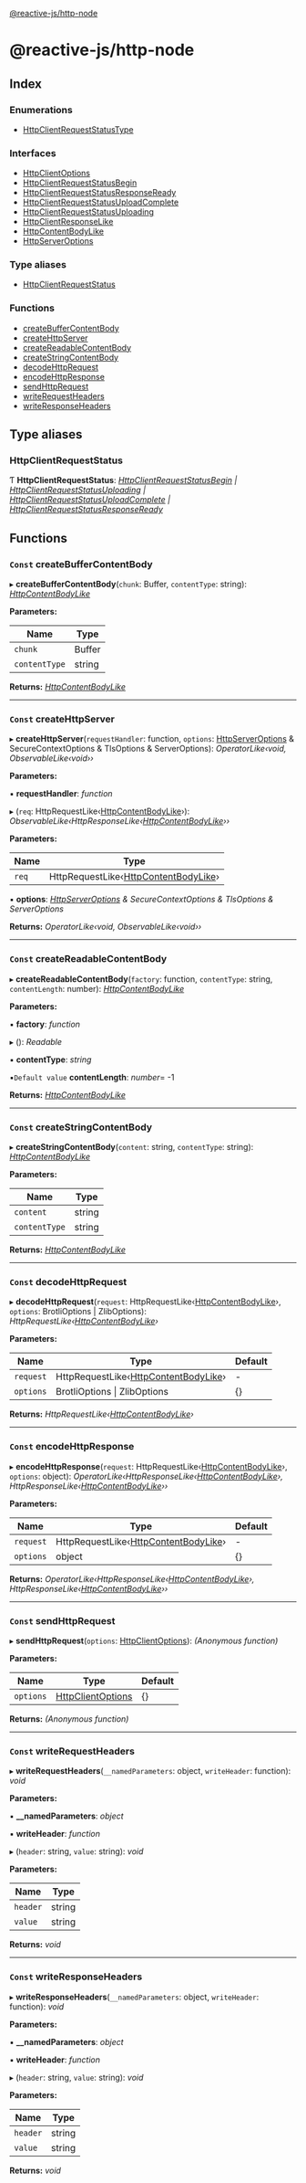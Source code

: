 [@reactive-js/http-node](README.md)

# @reactive-js/http-node

## Index

### Enumerations

* [HttpClientRequestStatusType](enums/httpclientrequeststatustype.md)

### Interfaces

* [HttpClientOptions](interfaces/httpclientoptions.md)
* [HttpClientRequestStatusBegin](interfaces/httpclientrequeststatusbegin.md)
* [HttpClientRequestStatusResponseReady](interfaces/httpclientrequeststatusresponseready.md)
* [HttpClientRequestStatusUploadComplete](interfaces/httpclientrequeststatusuploadcomplete.md)
* [HttpClientRequestStatusUploading](interfaces/httpclientrequeststatusuploading.md)
* [HttpClientResponseLike](interfaces/httpclientresponselike.md)
* [HttpContentBodyLike](interfaces/httpcontentbodylike.md)
* [HttpServerOptions](interfaces/httpserveroptions.md)

### Type aliases

* [HttpClientRequestStatus](README.md#httpclientrequeststatus)

### Functions

* [createBufferContentBody](README.md#const-createbuffercontentbody)
* [createHttpServer](README.md#const-createhttpserver)
* [createReadableContentBody](README.md#const-createreadablecontentbody)
* [createStringContentBody](README.md#const-createstringcontentbody)
* [decodeHttpRequest](README.md#const-decodehttprequest)
* [encodeHttpResponse](README.md#const-encodehttpresponse)
* [sendHttpRequest](README.md#const-sendhttprequest)
* [writeRequestHeaders](README.md#const-writerequestheaders)
* [writeResponseHeaders](README.md#const-writeresponseheaders)

## Type aliases

###  HttpClientRequestStatus

Ƭ **HttpClientRequestStatus**: *[HttpClientRequestStatusBegin](interfaces/httpclientrequeststatusbegin.md) | [HttpClientRequestStatusUploading](interfaces/httpclientrequeststatusuploading.md) | [HttpClientRequestStatusUploadComplete](interfaces/httpclientrequeststatusuploadcomplete.md) | [HttpClientRequestStatusResponseReady](interfaces/httpclientrequeststatusresponseready.md)*

## Functions

### `Const` createBufferContentBody

▸ **createBufferContentBody**(`chunk`: Buffer, `contentType`: string): *[HttpContentBodyLike](interfaces/httpcontentbodylike.md)*

**Parameters:**

Name | Type |
------ | ------ |
`chunk` | Buffer |
`contentType` | string |

**Returns:** *[HttpContentBodyLike](interfaces/httpcontentbodylike.md)*

___

### `Const` createHttpServer

▸ **createHttpServer**(`requestHandler`: function, `options`: [HttpServerOptions](interfaces/httpserveroptions.md) & SecureContextOptions & TlsOptions & ServerOptions): *OperatorLike‹void, ObservableLike‹void››*

**Parameters:**

▪ **requestHandler**: *function*

▸ (`req`: HttpRequestLike‹[HttpContentBodyLike](interfaces/httpcontentbodylike.md)›): *ObservableLike‹HttpResponseLike‹[HttpContentBodyLike](interfaces/httpcontentbodylike.md)››*

**Parameters:**

Name | Type |
------ | ------ |
`req` | HttpRequestLike‹[HttpContentBodyLike](interfaces/httpcontentbodylike.md)› |

▪ **options**: *[HttpServerOptions](interfaces/httpserveroptions.md) & SecureContextOptions & TlsOptions & ServerOptions*

**Returns:** *OperatorLike‹void, ObservableLike‹void››*

___

### `Const` createReadableContentBody

▸ **createReadableContentBody**(`factory`: function, `contentType`: string, `contentLength`: number): *[HttpContentBodyLike](interfaces/httpcontentbodylike.md)*

**Parameters:**

▪ **factory**: *function*

▸ (): *Readable*

▪ **contentType**: *string*

▪`Default value`  **contentLength**: *number*=  -1

**Returns:** *[HttpContentBodyLike](interfaces/httpcontentbodylike.md)*

___

### `Const` createStringContentBody

▸ **createStringContentBody**(`content`: string, `contentType`: string): *[HttpContentBodyLike](interfaces/httpcontentbodylike.md)*

**Parameters:**

Name | Type |
------ | ------ |
`content` | string |
`contentType` | string |

**Returns:** *[HttpContentBodyLike](interfaces/httpcontentbodylike.md)*

___

### `Const` decodeHttpRequest

▸ **decodeHttpRequest**(`request`: HttpRequestLike‹[HttpContentBodyLike](interfaces/httpcontentbodylike.md)›, `options`: BrotliOptions | ZlibOptions): *HttpRequestLike‹[HttpContentBodyLike](interfaces/httpcontentbodylike.md)›*

**Parameters:**

Name | Type | Default |
------ | ------ | ------ |
`request` | HttpRequestLike‹[HttpContentBodyLike](interfaces/httpcontentbodylike.md)› | - |
`options` | BrotliOptions &#124; ZlibOptions |  {} |

**Returns:** *HttpRequestLike‹[HttpContentBodyLike](interfaces/httpcontentbodylike.md)›*

___

### `Const` encodeHttpResponse

▸ **encodeHttpResponse**(`request`: HttpRequestLike‹[HttpContentBodyLike](interfaces/httpcontentbodylike.md)›, `options`: object): *OperatorLike‹HttpResponseLike‹[HttpContentBodyLike](interfaces/httpcontentbodylike.md)›, HttpResponseLike‹[HttpContentBodyLike](interfaces/httpcontentbodylike.md)››*

**Parameters:**

Name | Type | Default |
------ | ------ | ------ |
`request` | HttpRequestLike‹[HttpContentBodyLike](interfaces/httpcontentbodylike.md)› | - |
`options` | object |  {} |

**Returns:** *OperatorLike‹HttpResponseLike‹[HttpContentBodyLike](interfaces/httpcontentbodylike.md)›, HttpResponseLike‹[HttpContentBodyLike](interfaces/httpcontentbodylike.md)››*

___

### `Const` sendHttpRequest

▸ **sendHttpRequest**(`options`: [HttpClientOptions](interfaces/httpclientoptions.md)): *(Anonymous function)*

**Parameters:**

Name | Type | Default |
------ | ------ | ------ |
`options` | [HttpClientOptions](interfaces/httpclientoptions.md) |  {} |

**Returns:** *(Anonymous function)*

___

### `Const` writeRequestHeaders

▸ **writeRequestHeaders**(`__namedParameters`: object, `writeHeader`: function): *void*

**Parameters:**

▪ **__namedParameters**: *object*

▪ **writeHeader**: *function*

▸ (`header`: string, `value`: string): *void*

**Parameters:**

Name | Type |
------ | ------ |
`header` | string |
`value` | string |

**Returns:** *void*

___

### `Const` writeResponseHeaders

▸ **writeResponseHeaders**(`__namedParameters`: object, `writeHeader`: function): *void*

**Parameters:**

▪ **__namedParameters**: *object*

▪ **writeHeader**: *function*

▸ (`header`: string, `value`: string): *void*

**Parameters:**

Name | Type |
------ | ------ |
`header` | string |
`value` | string |

**Returns:** *void*
